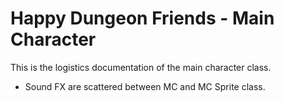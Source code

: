 # Happy Dungeon Friends - Main Character

This is the logistics documentation of the main character class. 

* Sound FX are scattered between MC and MC Sprite class. 